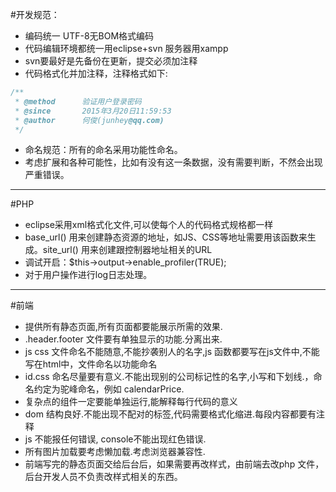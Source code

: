 #开发规范：
- 编码统一 UTF-8无BOM格式编码
- 代码编辑环境都统一用eclipse+svn 服务器用xampp
- svn要最好是先备份在更新，提交必须加注释
- 代码格式化并加注释，注释格式如下:
```php
/**
 * @method		验证用户登录密码
 * @since		2015年3月20日11:59:53
 * @author		何俊(junhey@qq.com)
 */
```
- 命名规范：所有的命名采用功能性命名。
- 考虑扩展和各种可能性，比如有没有这一条数据，没有需要判断，不然会出现严重错误。

------
#PHP

- eclipse采用xml格式化文件,可以使每个人的代码格式规格都一样
- base_url() 用来创建静态资源的地址，如JS、CSS等地址需要用该函数来生成。site_url() 用来创建跟控制器地址相关的URL
- 调试开启：$this->output->enable_profiler(TRUE);
- 对于用户操作进行log日志处理。

------
#前端
- 提供所有静态页面,所有页面都要能展示所需的效果.
- .header.footer 文件要有单独显示的功能.分离出来.
- js css 文件命名不能随意,不能抄袭别人的名字,js 函数都要写在js文件中,不能写在html中，文件命名以功能命名
- id.css 命名尽量要有意义.不能出现别的公司标记性的名字,小写和下划线.，命名约定为驼峰命名，例如  calendarPrice.
- 复杂点的组件一定要能单独运行,能解释每行代码的意义
- dom 结构良好.不能出现不配对的标签,代码需要格式化缩进.每段内容都要有注释
- js 不能报任何错误, console不能出现红色错误.
- 所有图片加载要考虑懒加载.考虑浏览器兼容性.
- 前端写完的静态页面交给后台后，如果需要再改样式，由前端去改php 文件，后台开发人员不负责改样式相关的东西。
